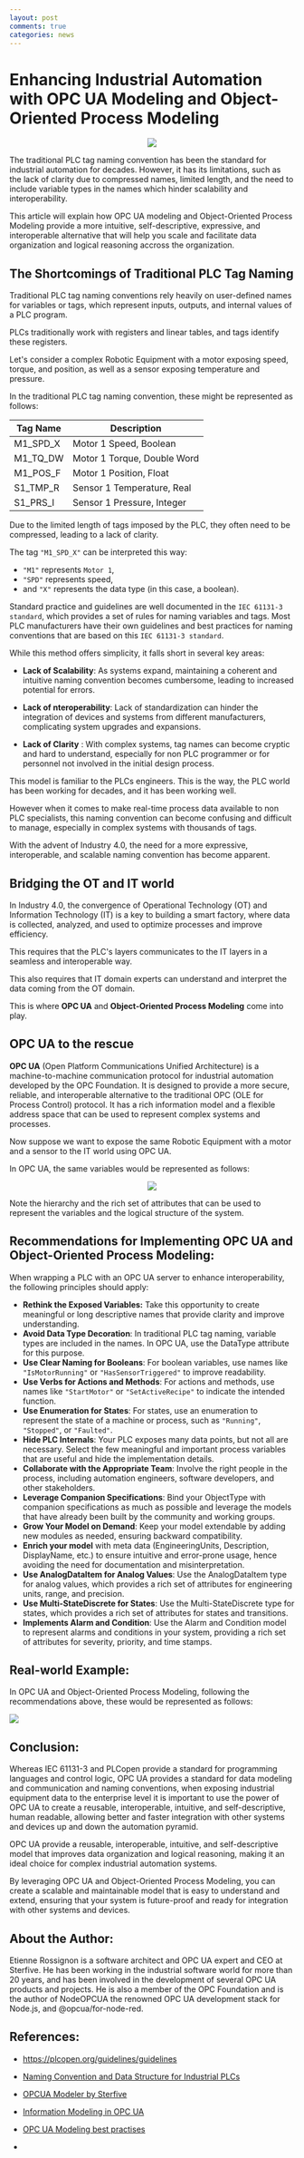 ```yaml
---
layout: post
comments: true
categories: news
---
```


# Enhancing Industrial Automation with OPC UA Modeling and Object-Oriented Process Modeling


<div style="text-align:center;">
<img src="/images/2024-03-19/image-1.png"/>
</div>

The traditional PLC tag naming convention has been the standard for industrial automation for decades. However, it has its limitations, such as the lack of clarity due to compressed names, limited length, and the need to include variable types in the names which hinder scalability and interoperability.


This article will explain how OPC UA modeling and Object-Oriented Process Modeling provide a more intuitive, self-descriptive, expressive, and interoperable alternative that will help you scale and facilitate data organization and logical reasoning accross the organization.


## The Shortcomings of Traditional PLC Tag Naming

Traditional PLC tag naming conventions rely heavily on user-defined names for variables or tags, which represent inputs, outputs, and internal values of a PLC program. 

PLCs traditionally work with registers and linear tables, and tags identify these registers. 

Let's consider a complex Robotic Equipment with a motor exposing speed, torque, and position, as well as a sensor exposing temperature and pressure.

In the traditional PLC tag naming convention, these might be represented as follows:


| Tag Name | Description |
|----------|-------------|
|M1_SPD_X | Motor 1 Speed, Boolean| 
|M1_TQ_DW | Motor 1 Torque, Double Word|
|M1_POS_F | Motor 1 Position, Float|
|S1_TMP_R | Sensor 1 Temperature, Real|
|S1_PRS_I | Sensor 1 Pressure, Integer|


Due to the limited length of tags imposed by the PLC, they often need to be compressed, leading to a lack of clarity.

The tag `"M1_SPD_X"` can be interpreted this way:
-  `"M1"` represents `Motor 1`,
-  `"SPD"` represents speed,
-   and `"X"` represents the data type (in this case, a boolean). 


Standard practice and guidelines are well documented in the `IEC 61131-3 standard`, which provides a set of rules for naming variables and tags. Most PLC manufacturers have their own guidelines and best practices for naming conventions that are based on this `IEC 61131-3 standard`.

While this method offers simplicity, it falls short in several key areas:

* __Lack of Scalability__: As systems expand, maintaining a coherent and intuitive naming convention becomes cumbersome, leading to increased potential for errors.
  
* __Lack of nteroperability__: Lack of standardization can hinder the integration of devices and systems from different manufacturers, complicating system upgrades and expansions.

* __Lack of Clarity__ : With complex systems, tag names can become cryptic and hard to understand, especially for non PLC programmer or for personnel not involved in the initial design process.

This model is familiar to the PLCs engineers. This is the way, the PLC world has been working for decades, and it has been working well. 

However when it comes to make real-time process data available to non PLC specialists,  this naming convention can become confusing and difficult to manage, especially in complex systems with thousands of tags.

With the advent of Industry 4.0, the need for a more expressive, interoperable, and scalable naming convention has become apparent. 


## Bridging the OT and IT world

In Industry 4.0, the convergence of Operational Technology (OT) and Information Technology (IT) is a key to building a smart factory, where data is collected, analyzed, and used to optimize processes and improve efficiency.

This requires that the PLC's layers communicates to the IT layers in a seamless and interoperable way.

This also requires that IT domain experts can understand and interpret the data coming from the OT domain.

This is where __OPC UA__ and __Object-Oriented Process Modeling__ come into play.


## OPC UA to the rescue

__OPC UA__ (Open Platform Communications Unified Architecture) is a machine-to-machine communication protocol for industrial automation developed by the OPC Foundation. 
It is designed to provide a more secure, reliable, and interoperable alternative to the traditional OPC (OLE for Process Control) protocol. 
It has a rich information model and a flexible address space that can be used to represent complex systems and processes.

Now suppose we want to expose the same Robotic Equipment with a motor and a sensor to the IT world using OPC UA.

In OPC UA, the same variables would be represented as follows:


<!--
```plantuml 
@startsalt
{
    {T
        +RoboticEquipment
        ++Motor1
        +++ IsRunning | boolean 
        +++ Speed     | double 
        ++++ EngineeringUnits | RPM 
        +++ Torque    | double 
        ++++ EngineeringUnits | NewtonMeter 
        ++Sensor
        +++ Temperature | Float 
        ++++ EngineeringUnits | Celsius 
        ++++ EURange | -20, 120
        +++ Pressure | Float 
        ++++ EngineeringUnits | Pascal 
        ++++ EURange | 0, 2000 
    }
}
@endsalt
```
-->


<div style="text-align:center;"><img src="/images/2024-03-19/tree.svg"></div>


Note the hierarchy and the rich set of attributes that can be used to represent the variables and the logical structure of the system.


## Recommendations for Implementing OPC UA and Object-Oriented Process Modeling:

When wrapping a PLC with an OPC UA server to enhance interoperability, the following principles should apply:

* __Rethink the Exposed Variables:__ Take this opportunity to create meaningful or long descriptive names that provide clarity and improve understanding.
* __Avoid Data Type Decoration__: In traditional PLC tag naming, variable types are included in the names. In OPC UA, use the DataType attribute for this purpose.
* __Use Clear Naming for Booleans__: For boolean variables, use names like `"IsMotorRunning"` or `"HasSensorTriggered"` to improve readability.
* __Use Verbs for Actions and Methods__: For actions and methods, use names like `"StartMotor"` or `"SetActiveRecipe"` to indicate the intended function.
* __Use Enumeration for States__: For states, use an enumeration to represent the state of a machine or process, such as `"Running"`, `"Stopped"`, or `"Faulted"`.
* __Hide PLC Internals__: Your PLC exposes many data points, but not all are necessary. Select the few meaningful and important process variables that are useful and hide the implementation details.
* __Collaborate with the Appropriate Team__: Involve the right people in the process, including automation engineers, software developers, and other stakeholders.
* __Leverage Companion Specifications__: Bind your ObjectType with companion specifications as much as possible and leverage the models that have already been built by the community and working groups.
* __Grow Your Model on Demand__: Keep your model extendable by adding new modules as needed, ensuring backward compatibility.
* __Enrich your model__ with meta data (EngineeringUnits, Description, DisplayName, etc.) to ensure intuitive and error-prone usage, hence avoiding the need for documentation and misinterpretation.
* __Use AnalogDataItem for Analog Values__: Use the AnalogDataItem type for analog values, which provides a rich set of attributes for engineering units, range, and precision.
* __Use Multi-StateDiscrete for States__: Use the Multi-StateDiscrete type for states, which provides a rich set of attributes for states and transitions.
* __Implements Alarm and Condition__: Use the Alarm and Condition model to represent alarms and conditions in your system, providing a rich set of attributes for severity, priority, and time stamps.

## Real-world Example:


In OPC UA and Object-Oriented Process Modeling, following the recommendations above, these would be represented as follows:

<img src="/images/2024-03-19/2024-03-19.svg"/>


## Conclusion:

Whereas  IEC 61131-3  and  PLCopen  provide a standard for programming languages and control logic,  OPC UA  provides a standard for data modeling and communication and naming conventions, when exposing industrial equipment data to the enterprise level it is important to use the power of OPC UA to create a reusable, interoperable, intuitive, and self-descriptive, human readable, allowing better and faster integration with other systems and devices up and down the automation pyramid.

OPC UA provide a reusable, interoperable, intuitive, and self-descriptive model that improves data organization and logical reasoning, making it an ideal choice for complex industrial automation systems.

By leveraging OPC UA and Object-Oriented Process Modeling, you can create a scalable and maintainable model that is easy to understand and extend, ensuring that your system is future-proof and ready for integration with other systems and devices.

## About the Author:

Etienne Rossignon is a software architect and OPC UA expert and CEO at Sterfive. He has been working in the industrial software world for more than 20 years, and has been involved in the development of several OPC UA products and projects. He is also a member of the OPC Foundation and is the author of NodeOPCUA the renowned OPC UA development stack for Node.js, and @opcua/for-node-red.


## References:

 - https://plcopen.org/guidelines/guidelines
 - [Naming Convention and Data Structure for Industrial PLCs](https://www.optimizedtechnicalsolutions.com/ReferenceDocuments/Naming%20Conventions%20and%20Data%20Structures%20for%20Industrial%20PLCs.pdf)
 - [OPCUA Modeler by Sterfive](https://www.sterfive.com/product/modeler)
  
 - [Information Modeling in OPC UA](https://reference.opcfoundation.org/DI/v102/docs/4.2.1)
 - [OPC UA Modeling best practises](https://opcfoundation.org/developer-tools/documents/view/312)
- 